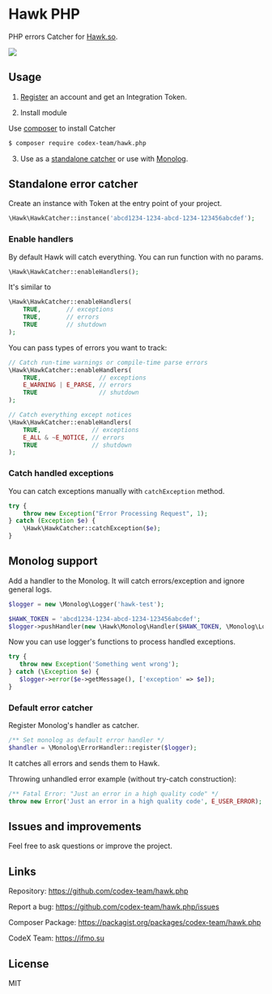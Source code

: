 # Hawk PHP

PHP errors Catcher for [Hawk.so](https://hawk.so).

![](https://capella.pics/c0fe5eeb-027d-427a-9e0d-b2e1dcaaf303)

## Usage

1. [Register](https://hawk.so/join) an account and get an Integration Token.

2. Install module

Use [composer](https://getcomposer.org) to install Catcher

```bash
$ composer require codex-team/hawk.php
```

3. Use as a [standalone catcher](#standalone-error-catcher) or use with [Monolog](#monolog-support).

## Standalone error catcher

Create an instance with Token at the entry point of your project.

```php
\Hawk\HawkCatcher::instance('abcd1234-1234-abcd-1234-123456abcdef');
```

### Enable handlers

By default Hawk will catch everything. You can run function with no params.

```php
\Hawk\HawkCatcher::enableHandlers();
```

It's similar to

```php
\Hawk\HawkCatcher::enableHandlers(
    TRUE,       // exceptions
    TRUE,       // errors
    TRUE        // shutdown
);
```

You can pass types of errors you want to track:

```php
// Catch run-time warnings or compile-time parse errors
\Hawk\HawkCatcher::enableHandlers(
    TRUE,                // exceptions
    E_WARNING | E_PARSE, // errors
    TRUE                 // shutdown
);
```

```php
// Catch everything except notices
\Hawk\HawkCatcher::enableHandlers(
    TRUE,              // exceptions
    E_ALL & ~E_NOTICE, // errors
    TRUE               // shutdown
);
```

### Catch handled exceptions

You can catch exceptions manually with `catchException` method.

```php
try {
    throw new Exception("Error Processing Request", 1);
} catch (Exception $e) {
    \Hawk\HawkCatcher::catchException($e);
}
```

## Monolog support

Add a handler to the Monolog. It will catch errors/exception and ignore general logs.

```php
$logger = new \Monolog\Logger('hawk-test');

$HAWK_TOKEN = 'abcd1234-1234-abcd-1234-123456abcdef';
$logger->pushHandler(new \Hawk\Monolog\Handler($HAWK_TOKEN, \Monolog\Logger::DEBUG));
```

Now you can use logger's functions to process handled exceptions.

```php
try {
   throw new Exception('Something went wrong');
} catch (\Exception $e) {
   $logger->error($e->getMessage(), ['exception' => $e]);
}
```

### Default error catcher

Register Monolog's handler as catcher.

```php
/** Set monolog as default error handler */
$handler = \Monolog\ErrorHandler::register($logger);
```

It catches all errors and sends them to Hawk.

Throwing unhandled error example (without try-catch construction):

```php
/** Fatal Error: "Just an error in a high quality code" */
throw new Error('Just an error in a high quality code', E_USER_ERROR);
```

## Issues and improvements

Feel free to ask questions or improve the project.

## Links

Repository: https://github.com/codex-team/hawk.php

Report a bug: https://github.com/codex-team/hawk.php/issues

Composer Package: https://packagist.org/packages/codex-team/hawk.php

CodeX Team: https://ifmo.su

## License

MIT
